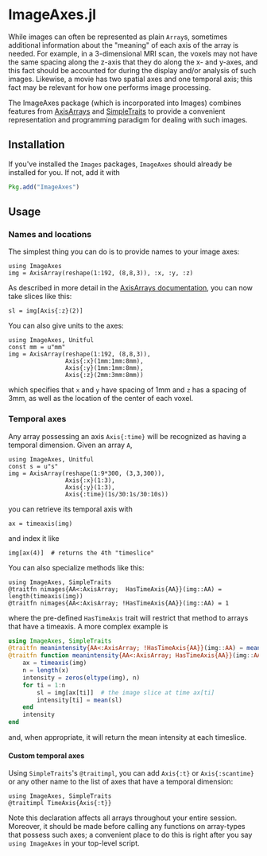 # ImageAxes.jl

While images can often be represented as plain `Array`s, sometimes
additional information about the "meaning" of each axis of the array
is needed.  For example, in a 3-dimensional MRI scan, the voxels may
not have the same spacing along the z-axis that they do along the x-
and y-axes, and this fact should be accounted for during the display
and/or analysis of such images.  Likewise, a movie has two spatial
axes and one temporal axis; this fact may be relevant for how one
performs image processing.

The ImageAxes package (which is incorporated into Images) combines
features from [AxisArrays](https://github.com/mbauman/AxisArrays.jl)
and [SimpleTraits](https://github.com/mauro3/SimpleTraits.jl) to
provide a convenient representation and programming paradigm for
dealing with such images.

## Installation

If you've installed the `Images` packages, `ImageAxes` should already
be installed for you. If not, add it with

```jl
Pkg.add("ImageAxes")
```

## Usage

### Names and locations

The simplest thing you can do is to provide names to your image axes:

```@example 1
using ImageAxes
img = AxisArray(reshape(1:192, (8,8,3)), :x, :y, :z)
```

As described in more detail in the [AxisArrays documentation](https://github.com/mbauman/AxisArrays.jl), you can now take slices like this:

```@example 1
sl = img[Axis{:z}(2)]
```

You can also give units to the axes:

```@example
using ImageAxes, Unitful
const mm = u"mm"
img = AxisArray(reshape(1:192, (8,8,3)),
                Axis{:x}(1mm:1mm:8mm),
                Axis{:y}(1mm:1mm:8mm),
                Axis{:z}(2mm:3mm:8mm))
```

which specifies that `x` and `y` have spacing of 1mm and `z` has a
spacing of 3mm, as well as the location of the center of each voxel.

### Temporal axes

Any array possessing an axis `Axis{:time}` will be recognized as
having a temporal dimension.  Given an array `A`,

```@example 2
using ImageAxes, Unitful
const s = u"s"
img = AxisArray(reshape(1:9*300, (3,3,300)),
                Axis{:x}(1:3),
                Axis{:y}(1:3),
                Axis{:time}(1s/30:1s/30:10s))
```

you can retrieve its temporal axis with

```@example 2
ax = timeaxis(img)
```

and index it like

```@example 2
img[ax(4)]  # returns the 4th "timeslice"
```

You can also specialize methods like this:

```@example
using ImageAxes, SimpleTraits
@traitfn nimages{AA<:AxisArray;  HasTimeAxis{AA}}(img::AA) = length(timeaxis(img))
@traitfn nimages{AA<:AxisArray; !HasTimeAxis{AA}}(img::AA) = 1
```

where the pre-defined `HasTimeAxis` trait will restrict that method to
arrays that have a timeaxis. A more complex example is

```julia
using ImageAxes, SimpleTraits
@traitfn meanintensity{AA<:AxisArray; !HasTimeAxis{AA}}(img::AA) = mean(img)
@traitfn function meanintensity{AA<:AxisArray; HasTimeAxis{AA}}(img::AA)
    ax = timeaxis(img)
    n = length(x)
    intensity = zeros(eltype(img), n)
    for ti = 1:n
        sl = img[ax[ti]]  # the image slice at time ax[ti]
        intensity[ti] = mean(sl)
    end
    intensity
end
```

and, when appropriate, it will return the mean intensity at each timeslice.

#### Custom temporal axes

Using `SimpleTraits`'s `@traitimpl`, you can add `Axis{:t}` or
`Axis{:scantime}` or any other name to the list of axes that have a
temporal dimension:

```@example
using ImageAxes, SimpleTraits
@traitimpl TimeAxis{Axis{:t}}
```

Note this declaration affects all arrays throughout your entire
session.  Moreover, it should be made before calling any functions on
array-types that possess such axes; a convenient place to do this is
right after you say `using ImageAxes` in your top-level script.
